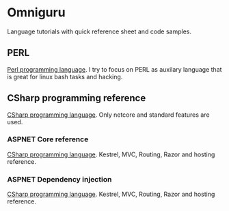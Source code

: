 # Omniguru
Language tutorials with quick reference sheet and code samples. 

## PERL
[Perl programming language](perl.md). I try to focus on PERL as auxilary language that is great for linux bash tasks and hacking.

## CSharp programming reference
[CSharp programming language](csharp.md). Only netcore and standard features are used.

### ASPNET Core reference
[CSharp programming language](aspnetcore.md). Kestrel, MVC, Routing, Razor and hosting reference.

### ASPNET Dependency injection
[CSharp programming language](netcoredi.md). Kestrel, MVC, Routing, Razor and hosting reference.


